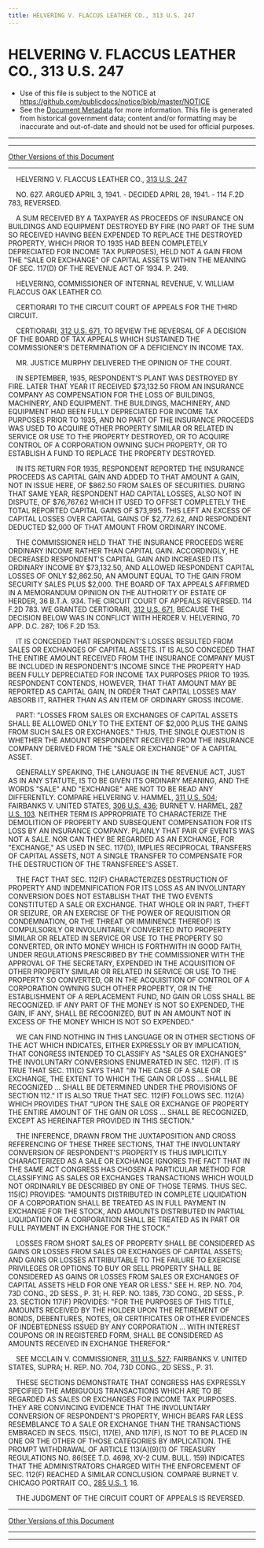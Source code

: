 ```yaml
---
title: HELVERING V. FLACCUS LEATHER CO., 313 U.S. 247
---
```


# HELVERING V. FLACCUS LEATHER CO., 313 U.S. 247

* Use of this file is subject to the NOTICE at https://github.com/publicdocs/notice/blob/master/NOTICE
* See the [Document Metadata](../../../index.md) for more information.
  This file is generated from historical government data; content and/or formatting may be inaccurate and out-of-date and should not be used for official purposes.

----------
----------

[Other Versions of this Document](https://publicdocs.github.io/go/links?ns=uslm-x&ref=%2Fus%2Fcourts%2Fscotus%2FusReporter%2F313%2F247)

----------

    HELVERING V. FLACCUS LEATHER CO., [313 U.S. 247][/us/courts/scotus/usReporter/313/247]

    NO. 627.  ARGUED APRIL 3, 1941.  - DECIDED APRIL 28, 1941.  - 114 F.2D 783, REVERSED.

    A SUM RECEIVED BY A TAXPAYER AS PROCEEDS OF INSURANCE ON BUILDINGS AND EQUIPMENT DESTROYED BY FIRE (NO PART OF THE SUM SO RECEIVED HAVING BEEN EXPENDED TO REPLACE THE DESTROYED PROPERTY, WHICH PRIOR TO 1935 HAD BEEN COMPLETELY DEPRECIATED FOR INCOME TAX PURPOSES), HELD NOT A GAIN FROM THE "SALE OR EXCHANGE" OF CAPITAL ASSETS WITHIN THE MEANING OF SEC. 117(D) OF THE REVENUE ACT OF 1934.  P. 249.

    HELVERING, COMMISSIONER OF INTERNAL REVENUE, V. WILLIAM FLACCUS OAK LEATHER CO.

    CERTIORARI TO THE CIRCUIT COURT OF APPEALS FOR THE THIRD CIRCUIT.

    CERTIORARI, [312 U.S. 671][/us/courts/scotus/usReporter/312/671], TO REVIEW THE REVERSAL OF A DECISION OF THE BOARD OF TAX APPEALS WHICH SUSTAINED THE COMMISSIONER'S DETERMINATION OF A DEFICIENCY IN INCOME TAX.

    MR. JUSTICE MURPHY DELIVERED THE OPINION OF THE COURT.

    IN SEPTEMBER, 1935, RESPONDENT'S PLANT WAS DESTROYED BY FIRE.  LATER THAT YEAR IT RECEIVED $73,132.50 FROM AN INSURANCE COMPANY AS COMPENSATION FOR THE LOSS OF BUILDINGS, MACHINERY, AND EQUIPMENT.  THE BUILDINGS, MACHINERY, AND EQUIPMENT HAD BEEN FULLY DEPRECIATED FOR INCOME TAX PURPOSES PRIOR TO 1935, AND NO PART OF THE INSURANCE PROCEEDS WAS USED TO ACQUIRE OTHER PROPERTY SIMILAR OR RELATED IN SERVICE OR USE TO THE PROPERTY DESTROYED, OR TO ACQUIRE CONTROL OF A CORPORATION OWNING SUCH PROPERTY, OR TO ESTABLISH A FUND TO REPLACE THE PROPERTY DESTROYED.

    IN ITS RETURN FOR 1935, RESPONDENT REPORTED THE INSURANCE PROCEEDS AS CAPITAL GAIN AND ADDED TO THAT AMOUNT A GAIN, NOT IN ISSUE HERE, OF $862.50 FROM SALES OF SECURITIES.  DURING THAT SAME YEAR, RESPONDENT HAD CAPITAL LOSSES, ALSO NOT IN DISPUTE, OF $76,767.62 WHICH IT USED TO OFFSET COMPLETELY THE TOTAL REPORTED CAPITAL GAINS OF $73,995.  THIS LEFT AN EXCESS OF CAPITAL LOSSES OVER CAPITAL GAINS OF $2,772.62, AND RESPONDENT DEDUCTED $2,000 OF THAT AMOUNT FROM ORDINARY INCOME.

    THE COMMISSIONER HELD THAT THE INSURANCE PROCEEDS WERE ORDINARY INCOME RATHER THAN CAPITAL GAIN.  ACCORDINGLY, HE DECREASED RESPONDENT'S CAPITAL GAIN AND INCREASED ITS ORDINARY INCOME BY $73,132.50, AND ALLOWED RESPONDENT CAPITAL LOSSES OF ONLY $2,862.50, AN AMOUNT EQUAL TO THE GAIN FROM SECURITY SALES PLUS $2,000.  THE BOARD OF TAX APPEALS AFFIRMED IN A MEMORANDUM OPINION ON THE AUTHORITY OF ESTATE OF HERDER, 36 B.T.A. 934.  THE CIRCUIT COURT OF APPEALS REVERSED.  114 F.2D 783.  WE GRANTED CERTIORARI, [312 U.S. 671][/us/courts/scotus/usReporter/312/671], BECAUSE THE DECISION BELOW WAS IN CONFLICT WITH HERDER V. HELVERING, 70 APP. D.C. 287; 106 F.2D 153.

    IT IS CONCEDED THAT RESPONDENT'S LOSSES RESULTED FROM SALES OR EXCHANGES OF CAPITAL ASSETS.  IT IS ALSO CONCEDED THAT THE ENTIRE AMOUNT RECEIVED FROM THE INSURANCE COMPANY MUST BE INCLUDED IN RESPONDENT'S INCOME SINCE THE PROPERTY HAD BEEN FULLY DEPRECIATED FOR INCOME TAX PURPOSES PRIOR TO 1935.  RESPONDENT CONTENDS, HOWEVER, THAT THAT AMOUNT MAY BE REPORTED AS CAPITAL GAIN, IN ORDER THAT CAPITAL LOSSES MAY ABSORB IT, RATHER THAN AS AN ITEM OF ORDINARY GROSS INCOME.

    PART:  "LOSSES FROM SALES OR EXCHANGES OF CAPITAL ASSETS SHALL BE ALLOWED ONLY TO THE EXTENT OF $2,000 PLUS THE GAINS FROM SUCH SALES OR EXCHANGES."  THUS, THE SINGLE QUESTION IS WHETHER THE AMOUNT RESPONDENT RECEIVED FROM THE INSURANCE COMPANY DERIVED FROM THE "SALE OR EXCHANGE" OF A CAPITAL ASSET.

    GENERALLY SPEAKING, THE LANGUAGE IN THE REVENUE ACT, JUST AS IN ANY STATUTE, IS TO BE GIVEN ITS ORDINARY MEANING, AND THE WORDS "SALE" AND "EXCHANGE" ARE NOT TO BE READ ANY DIFFERENTLY.  COMPARE HELVERING V. HAMMEL, [311 U.S. 504][/us/courts/scotus/usReporter/311/504]; FAIRBANKS V. UNITED STATES, [306 U.S. 436][/us/courts/scotus/usReporter/306/436]; BURNET V. HARMEL, [287 U.S. 103][/us/courts/scotus/usReporter/287/103].  NEITHER TERM IS APPROPRIATE TO CHARACTERIZE THE DEMOLITION OF PROPERTY AND SUBSEQUENT COMPENSATION FOR ITS LOSS BY AN INSURANCE COMPANY.  PLAINLY THAT PAIR OF EVENTS WAS NOT A SALE.  NOR CAN THEY BE REGARDED AS AN EXCHANGE, FOR "EXCHANGE," AS USED IN SEC. 117(D), IMPLIES RECIPROCAL TRANSFERS OF CAPITAL ASSETS, NOT A SINGLE TRANSFER TO COMPENSATE FOR THE DESTRUCTION OF THE TRANSFEREE'S ASSET.

    THE FACT THAT SEC. 112(F) CHARACTERIZES DESTRUCTION OF PROPERTY AND INDEMNIFICATION FOR ITS LOSS AS AN INVOLUNTARY CONVERSION DOES NOT ESTABLISH THAT THE TWO EVENTS CONSTITUTED A SALE OR EXCHANGE.  THAT WHOLE OR IN PART, THEFT OR SEIZURE, OR AN EXERCISE OF THE POWER OF REQUISITION OR CONDEMNATION, OR THE THREAT OR IMMINENCE THEREOF) IS COMPULSORILY OR INVOLUNTARILY CONVERTED INTO PROPERTY SIMILAR OR RELATED IN SERVICE OR USE TO THE PROPERTY SO CONVERTED, OR INTO MONEY WHICH IS FORTHWITH IN GOOD FAITH, UNDER REGULATIONS PRESCRIBED BY THE COMMISSIONER WITH THE APPROVAL OF THE SECRETARY, EXPENDED IN THE ACQUISITION OF OTHER PROPERTY SIMILAR OR RELATED IN SERVICE OR USE TO THE PROPERTY SO CONVERTED, OR IN THE ACQUISITION OF CONTROL OF A CORPORATION OWNING SUCH OTHER PROPERTY, OR IN THE ESTABLISHMENT OF A REPLACEMENT FUND, NO GAIN OR LOSS SHALL BE RECOGNIZED.  IF ANY PART OF THE MONEY IS NOT SO EXPENDED, THE GAIN, IF ANY, SHALL BE RECOGNIZED, BUT IN AN AMOUNT NOT IN EXCESS OF THE MONEY WHICH IS NOT SO EXPENDED."

    WE CAN FIND NOTHING IN THIS LANGUAGE OR IN OTHER SECTIONS OF THE ACT WHICH INDICATES, EITHER EXPRESSLY OR BY IMPLICATION, THAT CONGRESS INTENDED TO CLASSIFY AS "SALES OR EXCHANGES" THE INVOLUNTARY CONVERSIONS ENUMERATED IN SEC. 112(F).  IT IS TRUE THAT SEC. 111(C) SAYS THAT "IN THE CASE OF A SALE OR EXCHANGE, THE EXTENT TO WHICH THE GAIN OR LOSS  ...  SHALL BE RECOGNIZED  ... SHALL BE DETERMINED UNDER THE PROVISIONS OF SECTION 112."  IT IS ALSO TRUE THAT SEC. 112(F) FOLLOWS SEC. 112(A) WHICH PROVIDES THAT "UPON THE SALE OR EXCHANGE OF PROPERTY THE ENTIRE AMOUNT OF THE GAIN OR LOSS  ...  SHALL BE RECOGNIZED, EXCEPT AS HEREINAFTER PROVIDED IN THIS SECTION."

    THE INFERENCE, DRAWN FROM THE JUXTAPOSITION AND CROSS REFERENCING OF THESE THREE SECTIONS, THAT THE INVOLUNTARY CONVERSION OF RESPONDENT'S PROPERTY IS THUS IMPLICITLY CHARACTERIZED AS A SALE OR EXCHANGE IGNORES THE FACT THAT IN THE SAME ACT CONGRESS HAS CHOSEN A PARTICULAR METHOD FOR CLASSIFYING AS SALES OR EXCHANGES TRANSACTIONS WHICH WOULD NOT ORDINARILY BE DESCRIBED BY ONE OF THOSE TERMS.  THUS SEC. 115(C) PROVIDES:  "AMOUNTS DISTRIBUTED IN COMPLETE LIQUIDATION OF A CORPORATION SHALL BE TREATED AS IN FULL PAYMENT IN EXCHANGE FOR THE STOCK, AND AMOUNTS DISTRIBUTED IN PARTIAL LIQUIDATION OF A CORPORATION SHALL BE TREATED AS IN PART OR FULL PAYMENT IN EXCHANGE FOR THE STOCK."

    LOSSES FROM SHORT SALES OF PROPERTY SHALL BE CONSIDERED AS GAINS OR LOSSES FROM SALES OR EXCHANGES OF CAPITAL ASSETS; AND GAINS OR LOSSES ATTRIBUTABLE TO THE FAILURE TO EXERCISE PRIVILEGES OR OPTIONS TO BUY OR SELL PROPERTY SHALL BE CONSIDERED AS GAINS OR LOSSES FROM SALES OR EXCHANGES OF CAPITAL ASSETS HELD FOR ONE YEAR OR LESS."  SEE H. REP. NO. 704, 73D CONG., 2D SESS., P. 31; H. REP. NO. 1385, 73D CONG., 2D SESS., P. 23.  SECTION 117(F) PROVIDES:  "FOR THE PURPOSES OF THIS TITLE, AMOUNTS RECEIVED BY THE HOLDER UPON THE RETIREMENT OF BONDS, DEBENTURES, NOTES, OR CERTIFICATES OR OTHER EVIDENCES OF INDEBTEDNESS ISSUED BY ANY CORPORATION  ...  WITH INTEREST COUPONS OR IN REGISTERED FORM, SHALL BE CONSIDERED AS AMOUNTS RECEIVED IN EXCHANGE THEREFOR."

    SEE MCCLAIN V. COMMISSIONER, [311 U.S. 527][/us/courts/scotus/usReporter/311/527]; FAIRBANKS V. UNITED STATES, SUPRA; H. REP. NO. 704, 73D CONG., 2D SESS., P. 31.

    THESE SECTIONS DEMONSTRATE THAT CONGRESS HAS EXPRESSLY SPECIFIED THE AMBIGUOUS TRANSACTIONS WHICH ARE TO BE REGARDED AS SALES OR EXCHANGES FOR INCOME TAX PURPOSES.  THEY ARE CONVINCING EVIDENCE THAT THE INVOLUNTARY CONVERSION OF RESPONDENT'S PROPERTY, WHICH BEARS FAR LESS RESEMBLANCE TO A SALE OR EXCHANGE THAN THE TRANSACTIONS EMBRACED IN SECS. 115(C), 117(E), AND 117(F), IS NOT TO BE PLACED IN ONE OR THE OTHER OF THOSE CATEGORIES BY IMPLICATION.  THE PROMPT WITHDRAWAL OF ARTICLE 113(A)(9)(1) OF TREASURY REGULATIONS NO. 86(SEE T.D. 4698, XV-2 CUM. BULL.  159) INDICATES THAT THE ADMINISTRATORS CHARGED WITH THE ENFORCEMENT OF SEC. 112(F) REACHED A SIMILAR CONCLUSION.  COMPARE BURNET V. CHICAGO PORTRAIT CO., [285 U.S. 1][/us/courts/scotus/usReporter/285/1], 16.

    THE JUDGMENT OF THE CIRCUIT COURT OF APPEALS IS REVERSED.

----------

[Other Versions of this Document](https://publicdocs.github.io/go/links?ns=uslm-x&ref=%2Fus%2Fcourts%2Fscotus%2FusReporter%2F313%2F247)

----------
----------

[/us/courts/scotus/usReporter/313/247]: https://publicdocs.github.io/go/links?ns=uslm-x&ref=%2Fus%2Fcourts%2Fscotus%2FusReporter%2F313%2F247
[/us/courts/scotus/usReporter/312/671]: https://publicdocs.github.io/go/links?ns=uslm-x&ref=%2Fus%2Fcourts%2Fscotus%2FusReporter%2F312%2F671
[/us/courts/scotus/usReporter/312/671]: https://publicdocs.github.io/go/links?ns=uslm-x&ref=%2Fus%2Fcourts%2Fscotus%2FusReporter%2F312%2F671
[/us/courts/scotus/usReporter/311/504]: https://publicdocs.github.io/go/links?ns=uslm-x&ref=%2Fus%2Fcourts%2Fscotus%2FusReporter%2F311%2F504
[/us/courts/scotus/usReporter/306/436]: https://publicdocs.github.io/go/links?ns=uslm-x&ref=%2Fus%2Fcourts%2Fscotus%2FusReporter%2F306%2F436
[/us/courts/scotus/usReporter/287/103]: https://publicdocs.github.io/go/links?ns=uslm-x&ref=%2Fus%2Fcourts%2Fscotus%2FusReporter%2F287%2F103
[/us/courts/scotus/usReporter/311/527]: https://publicdocs.github.io/go/links?ns=uslm-x&ref=%2Fus%2Fcourts%2Fscotus%2FusReporter%2F311%2F527
[/us/courts/scotus/usReporter/285/1]: https://publicdocs.github.io/go/links?ns=uslm-x&ref=%2Fus%2Fcourts%2Fscotus%2FusReporter%2F285%2F1


